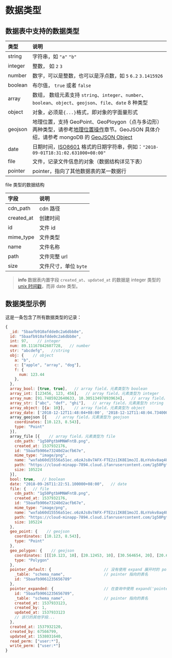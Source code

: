 # 数据类型

## 数据表中支持的数据类型

| 类型    | 说明   |
| :------ | :----- |
| string  | 字符串，如 `"a"` `"b"` |
| integer | 整数， 如 `2` `3`   |
| number  | 数字，可以是整数，也可以是浮点数，如 `5` `6.2` `3.1415926` |
| boolean | 布尔值， `true` 或者 `false` |
| array   | 数组， 数组元素支持 `string`、`integer`、`number`、`boolean`、`object`、`geojson`、`file`、`date` 8 种类型 |
| object  | 对象，必须是`{...}`格式，即对象的字面量形式 |
| geojson | 地理位置，支持 GeoPoint、GeoPloygon（点与多边形）两种类型，请参考[地理位置操作](./geo.md)章节。GeoJSON 具体介绍，请参考 mongoDB 的 [GeoJSON Object](https://docs.mongodb.com/manual/reference/geojson/)  |
| date    | 日期时间，[ISO8601](https://zh.wikipedia.org/wiki/ISO_8601) 格式的日期字符串，例如：`"2018-09-01T18:31:02.631000+08:00"` |
| file    | 文件，记录文件信息的对象（数据结构详见下表） |
| pointer | pointer，指向了其他数据表的某一数据行 |

file 类型的数据结构

| 字段       | 说明 |
| :--------- | :--- |
| cdn_path   | cdn 路径 |
| created_at | 创建时间 |
| id         | 文件 id |
| mime_type  | 文件类型 |
| name       | 文件名称 |
| path       | 文件完整 url |
| size       | 文件尺寸，单位 `byte` |

> **info**
> 数据表内置字段 `created_at`、`updated_at` 的数据是 integer 类型的 [unix 时间戳](https://zh.wikipedia.org/wiki/UNIX%E6%97%B6%E9%97%B4)，而非 date 类型。

## 数据类型示例
这是一条包含了所有数据类型的记录：
```js
{
  _id: "5baafb910afdde0c2a6dbb8e",
  id: "5baafb910afdde0c2a6dbb8e",
  int: 97,    // integer
  num: 89.11167842607728,   // number
  str: "abcdefg",   //string
  obj: {    // object
    a: "b",
    c: ["apple", "array", "dog"],
    f: {
      num: 123.44
    },
  },
  array_bool: [true, true],   // array field，元素类型为 boolean
  array_int: [123456, 123, 456],   // array field，元素类型为 integer
  array_num: [91.7485922640633, 10.305134978939634],   // array field，元素类型为 number
  array_str: ["abc", "def", "ghi"],   // array field，元素类型为 string
  array_object: [{a: 10}],    // array field，元素类型为 object
  array_date: ['2018-12-12T11:48:04+08:00', '2018-12-12T11:48:04.734000+08:00'],    // array field，元素类型为 date
  array_geojson [{    // array field，元素类型为 geojson
    coordinates: [10.123, 8.543],
    type: "Point"
  }],
  array_file [{    // array field，元素类型为 file
    cdn_path: "1g50PgtbHMNWFntB.png",
    created_at: 1537932176,
    id: "5baafb906e73240d2acfb67e",
    mime_type: "image/png",
    name: "wxfab60d15556a51ec.o6zAJs8v7AFX-FTE2ziIK8E1moJI.8LnYokv8aq4Ubaeaa306f0bbec994ad399bdb97d92ce.png",
    path: "https://cloud-minapp-7894.cloud.ifanrusercontent.com/1g50PgtbHMNWFntB.png",
    size: 105224
  }],
  bool: true,   // boolean
  date: "2018-09-26T11:22:51.100000+08:00",   // date
  file: {   // file
    cdn_path: "1g50PgtbHMNWFntB.png",
    created_at: 1537932176,
    id: "5baafb906e73240d2acfb67e",
    mime_type: "image/png",
    name: "wxfab60d15556a51ec.o6zAJs8v7AFX-FTE2ziIK8E1moJI.8LnYokv8aq4Ubaeaa306f0bbec994ad399bdb97d92ce.png",
    path: "https://cloud-minapp-7894.cloud.ifanrusercontent.com/1g50PgtbHMNWFntB.png",
    size: 105224
  },
  geo_point: {    // geojson
    coordinates: [10.123, 8.543],
    type: "Point"
  },
  geo_polygon: {    // geojson
    coordinates: [[[10.123, 10], [20.12453, 10], [30.564654, 20], [20.654, 30], [10.123, 10]]],
    type: "Polygon"
  },
  pointer_default: {                       // 没有使用 expand 展开时的 pointer 数据格式，为一个 object 对象，包含 id 和 _table 字段
    _table: "schema_name",                 // pointer 指向的表名
    id: "5baafb9061235656789"
  },  
  pointer_expanded: {                      // 在查询中使用 expand('pointer_expanded') 操作后，将会展开为一个数据行对象，注意使用 expand 方法会增加一次数据表查询，api call 计费 +1
    id: "5baafb9061235656789",
    _table: "schema_name",                 // pointer 指向的表名
    created_at: 1537933123,
    created_by: 1,
    updated_at: 1537933123
    // 该行的其他字段...
  }, 
  created_at: 1537932120,
  created_by: 67566799,
  updated_at: 1538031640,
  read_perm: ["user:*"],
  write_perm: ["user:*"]
}
```


